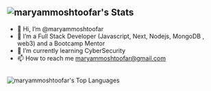 
 ## ![maryammoshtoofar's Stats](https://github-readme-stats.vercel.app/api?username=maryammoshtoofar&theme=tokyonight&show_icons=true&hide_border=false&count_private=true)
- 👋 Hi, I’m @maryammoshtoofar
- 👀 I’m a Full Stack Developer (Javascript, Next, Nodejs, MongoDB , web3) and a Bootcamp Mentor
- 🌱 I’m currently learning CyberSecurity
- 📫 How to reach me maryammoshtoofar@gmail.com
##
 ![maryammoshtoofar's Top Languages](https://github-readme-stats.vercel.app/api/top-langs/?username=maryammoshtoofar&theme=tokyonight&show_icons=true&hide_border=false&layout=compact)

<!---
maryammoshtoofar/maryammoshtoofar is a ✨ special ✨ repository because its `README.md` (this file) appears on your GitHub profile.
You can click the Preview link to take a look at your changes.
--->
